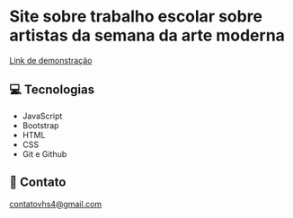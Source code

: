 # Site sobre trabalho escolar sobre artistas da semana da arte moderna

[Link de demonstração](https://trabalho-escolar-arte-moderna.vercel.app)

## 💻 Tecnologias

- JavaScript
- Bootstrap
- HTML
- CSS
- Git e Github

## 📩 Contato 

contatovhs4@gmail.com
